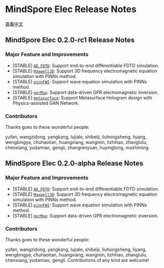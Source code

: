 ﻿# MindSpore Elec Release Notes

[查看中文](./RELEASE_CN.md)

## MindSpore Elec 0.2.0-rc1 Release Notes

### Major Feature and Improvements

- [STABLE] [`AD_FDTD`](https://gitee.com/mindspore/mindscience/tree/r0.2.0/MindElec/examples/AD_FDTD): Support
  end-to-end differentiable FDTD simulation.
- [STABLE] [`Maxwell3D`](https://gitee.com/mindspore/mindscience/tree/r0.2.0/MindElec/examples/physics_driven/frequency_domain_maxwell_3D):
  Support 3D frequency electromagnetic equation simulation with PINNs method.
- [STABLE] [`pinnFWI`](https://gitee.com/mindspore/mindscience/tree/r0.2.0/MindElec/examples/physics_driven/pinnFWI):
  Support wave equation simulation with PINNs method.
- [STABLE] [`gprMax`](https://gitee.com/mindspore/mindscience/tree/r0.2.0/MindElec/examples/data_driven/gprinversion):
  Support data-driven GPR electromagnetic inversion.
- [STABLE] [`metasurface`](https://gitee.com/mindspore/mindscience/tree/r0.2.0/MindElec/examples/metasurface/metasurface_holograms):
  Support Metasurface Hologram design with Physics-assisted GAN Network.

### Contributors

Thanks goes to these wonderful people:

yufan, wangzidong, yangkang, lujiale, shibeiji, liuhongsheng, liyang, wengbingya, chuhaotian, huangxiang, wangmin,
lizhihao, zhanglulu, chenxiang, yudamiao, gengli, zhangrenyuan, huyingtong, mazhiming.

## MindSpore Elec 0.2.0-alpha Release Notes

### Major Feature and Improvements

- [STABLE] [`AD_FDTD`](https://gitee.com/mindspore/mindscience/tree/r0.2.0-alpha/MindElec/examples/AD_FDTD): Support
  end-to-end differentiable FDTD simulation.
- [STABLE] [`Maxwell3D`](https://gitee.com/mindspore/mindscience/tree/r0.2.0-alpha/MindElec/examples/physics_driven/frequency_domain_maxwell_3D):
  Support 3D frequency electromagnetic equation simulation with PINNs method.
- [STABLE] [`pinnFWI`](https://gitee.com/mindspore/mindscience/tree/r0.2.0-alpha/MindElec/examples/physics_driven/pinnFWI):
  Support wave equation simulation with PINNs method.
- [STABLE] [`gprMax`](https://gitee.com/mindspore/mindscience/tree/r0.2.0-alpha/MindElec/examples/data_driven/gprinversion):
  Support data-driven GPR electromagnetic inversion.

### Contributors

Thanks goes to these wonderful people:

yufan, wangzidong, yangkang, lujiale, shibeiji, liuhongsheng, liyang, wengbingya, chuhaotian, huangxiang, wangmin,
lizhihao, zhanglulu, chenxiang, yudamiao, gengli.
Contributions of any kind are welcome!
